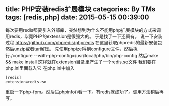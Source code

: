 title: PHP安装redis扩展模块
categories: By TMs
tags: [redis,php]
date: 2015-05-15 00:39:00
---

每次要用redis都要引入外部库，突然想到为什么不能用php扩展模块的方式来调用redis，毕竟PHP的extension是很强大的。
于是找了一下还真有。
说一下安装过程
https://github.com/phpredis/phpredis
在这里获取phpredis的最新安装包
然后unzip或者tar解压。
先使用phpize得到configure文件，然后执行./configure --with-php-config=/usr/local/php/bin/php-config
然后make && make install
这样就在extension目录里产生了一个redis.so文件
我们要在php.ini里面载入它
在php.ini中加入

    [redis]
    extension=redis.so

重启一下php-fpm。然后进phpinfo()看一下。有redis就成功了。调用方法稍后再写。
